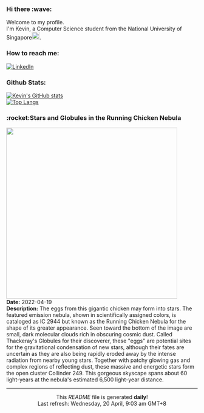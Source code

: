 <h3>Hi there :wave:</h3>

Welcome to my profile.   
I'm Kevin, a Computer Science student from the National University of Singapore<img src="https://img.icons8.com/color/96/000000/singapore-circular.png" width="20px"/>.</p>

<h3>How to reach me: </h3>
<a href="https://www.linkedin.com/in/kevin-foong/"><img alt="LinkedIn" src="https://img.shields.io/badge/linkedin-%230077B5.svg?&style=for-the-badge&logo=linkedin&logoColor=white" /></a> 

<h3>Github Stats: </h3> 

[![Kevin's GitHub stats](https://github-readme-stats.vercel.app/api?username=kevin9foong&theme=tokyonight)](https://github.com/anuraghazra/github-readme-stats) <br/>
[![Top Langs](https://github-readme-stats.vercel.app/api/top-langs/?username=kevin9foong&layout=compact&theme=tokyonight)](https://github.com/anuraghazra/github-readme-stats)

<h3>:rocket:Stars and Globules in the Running Chicken Nebula</h3> 
<img width="450" src="https:&#x2F;&#x2F;apod.nasa.gov&#x2F;apod&#x2F;image&#x2F;2204&#x2F;IC2944_Bemmerl_1948.jpg" /><br/>
<b>Date:</b> 2022-04-19<br/>
<b>Description:</b> The eggs from this gigantic chicken may form into stars.  The featured emission nebula, shown in scientifically assigned colors, is cataloged as IC 2944 but known as the Running Chicken Nebula for the shape of its greater appearance.  Seen toward the bottom of the image are small, dark molecular clouds rich in obscuring cosmic dust. Called Thackeray&#39;s Globules for their discoverer, these &quot;eggs&quot; are potential sites for the gravitational condensation of new stars, although their fates are uncertain as they are also being rapidly eroded away by the intense radiation from nearby young stars. Together with patchy glowing gas and complex regions of reflecting dust, these massive and energetic stars form the open cluster Collinder 249. This gorgeous skyscape spans about 60 light-years at the nebula&#39;s estimated 6,500 light-year distance.<br/>

------------
<p align="center">This <i>README</i> file is generated <b>daily</b>!</br>
Last refresh: Wednesday, 20 April, 9:03 am GMT+8<br />
